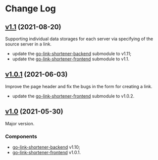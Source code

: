 # Change Log

## [v1.1](https://github.com/thewizardplusplus/go-link-shortener-integration/tree/v1.1) (2021-08-20)

Supporting individual data storages for each server via specifying of the source server in a link.

- update the [go-link-shortener-backend](https://github.com/thewizardplusplus/go-link-shortener-backend) submodule to v1.11;
- update the [go-link-shortener-frontend](https://github.com/thewizardplusplus/go-link-shortener-frontend) submodule to v1.1.

## [v1.0.1](https://github.com/thewizardplusplus/go-link-shortener-integration/tree/v1.0.1) (2021-06-03)

Improve the page header and fix the bugs in the form for creating a link.

- update the [go-link-shortener-frontend](https://github.com/thewizardplusplus/go-link-shortener-frontend) submodule to v1.0.2.

## [v1.0](https://github.com/thewizardplusplus/go-link-shortener-integration/tree/v1.0) (2021-05-30)

Major version.

### Components

- [go-link-shortener-backend](https://github.com/thewizardplusplus/go-link-shortener-backend) v1.10;
- [go-link-shortener-frontend](https://github.com/thewizardplusplus/go-link-shortener-frontend) v1.0.1.
